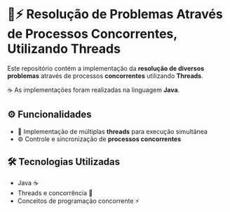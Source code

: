 # 🧵⚡ Resolução de Problemas Através de Processos Concorrentes, Utilizando Threads

Este repositório contém a implementação da **resolução de diversos problemas** através de processos **concorrentes** utilizando **Threads**.

☕ As implementações foram realizadas na linguagem **Java**.

## ⚙️ Funcionalidades
- 🧵 Implementação de múltiplas **threads** para execução simultânea
- ⚙️ Controle e sincronização de **processos concorrentes**

## 🛠️ Tecnologias Utilizadas
- Java ☕
- Threads e concorrência 🔀
- Conceitos de programação concorrente ⚡
